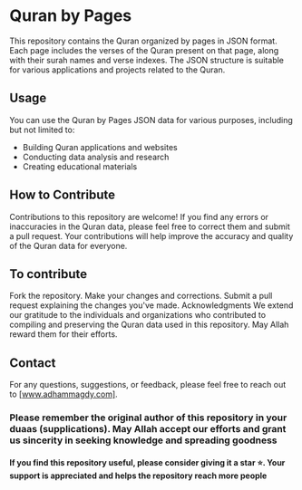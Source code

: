 # Quran by Pages

This repository contains the Quran organized by pages in JSON format. Each page includes the verses of the Quran present on that page, along with their surah names and verse indexes. The JSON structure is suitable for various applications and projects related to the Quran.

## Usage

You can use the Quran by Pages JSON data for various purposes, including but not limited to:

- Building Quran applications and websites
- Conducting data analysis and research
- Creating educational materials

## How to Contribute

Contributions to this repository are welcome! If you find any errors or inaccuracies in the Quran data, please feel free to correct them and submit a pull request. Your contributions will help improve the accuracy and quality of the Quran data for everyone.

## To contribute

Fork the repository.
Make your changes and corrections.
Submit a pull request explaining the changes you've made.
Acknowledgments
We extend our gratitude to the individuals and organizations who contributed to compiling and preserving the Quran data used in this repository. May Allah reward them for their efforts.

## Contact

For any questions, suggestions, or feedback, please feel free to reach out to [www.adhammagdy.com].

### Please remember the original author of this repository in your duaas (supplications). May Allah accept our efforts and grant us sincerity in seeking knowledge and spreading goodness

#### If you find this repository useful, please consider giving it a star ⭐️. Your support is appreciated and helps the repository reach more people
